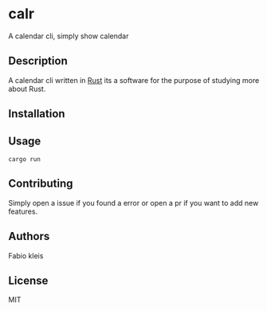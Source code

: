 # calr

A calendar cli, simply show calendar

## Description

A calendar cli written in [Rust](https://doc.rust-lang.org/)
its a software for the purpose of studying more about Rust.

## Installation

## Usage

```console
cargo run
```

## Contributing

Simply open a issue if you found a error or open a pr if you want to add new features.

## Authors 

Fabio kleis

## License

MIT
